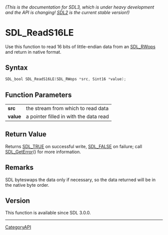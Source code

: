 ###### (This is the documentation for SDL3, which is under heavy development and the API is changing! [SDL2](https://wiki.libsdl.org/SDL2/) is the current stable version!)
# SDL_ReadS16LE

Use this function to read 16 bits of little-endian data from an [SDL_RWops](SDL_RWops.md) and return in native format.

## Syntax

```c
SDL_bool SDL_ReadS16LE(SDL_RWops *src, Sint16 *value);

```

## Function Parameters

|               |                                        |
| ------------- | -------------------------------------- |
| **src**       | the stream from which to read data     |
| **value**     | a pointer filled in with the data read |

## Return Value

Returns [SDL_TRUE](SDL_TRUE.md) on successful write, [SDL_FALSE](SDL_FALSE.md) on
failure; call [SDL_GetError](SDL_GetError.md)() for more information.

## Remarks

SDL byteswaps the data only if necessary, so the data returned will be in
the native byte order.

## Version

This function is available since SDL 3.0.0.

----
[CategoryAPI](CategoryAPI.md)
